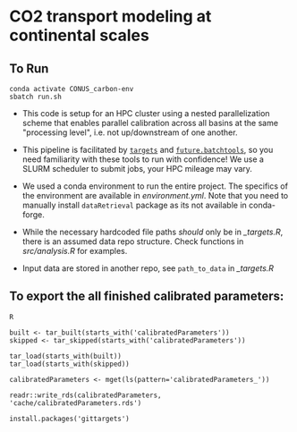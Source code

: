 # CO2 transport modeling at continental scales

## To Run
```
conda activate CONUS_carbon-env
sbatch run.sh
```

- This code is setup for an HPC cluster using a nested parallelization scheme that enables parallel calibration across all basins at the same "processing level", i.e. not up/downstream of one another.

- This pipeline is facilitated by [`targets`](https://books.ropensci.org/targets/) and [`future.batchtools`](https://future.batchtools.futureverse.org/), so you need familiarity with these tools to run with confidence! We use a SLURM scheduler to submit jobs, your HPC mileage may vary.

- We used a conda environment to run the entire project. The specifics of the environment are available in *environment.yml*. Note that you need to manually install `dataRetrieval` package as its not available in conda-forge.

- While the necessary hardcoded file paths *should* only be in *_targets.R*, there is an assumed data repo structure. Check functions in *src/analysis.R* for examples.

- Input data are stored in another repo, see `path_to_data` in *_targets.R*

## To export the all finished calibrated parameters:
```
R

built <- tar_built(starts_with('calibratedParameters'))
skipped <- tar_skipped(starts_with('calibratedParameters'))

tar_load(starts_with(built))
tar_load(starts_with(skipped))

calibratedParameters <- mget(ls(pattern='calibratedParameters_'))

readr::write_rds(calibratedParameters, 'cache/calibratedParameters.rds')
```


```
install.packages('gittargets')
```